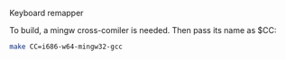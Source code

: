 Keyboard remapper

To build, a mingw cross-comiler is needed.
Then pass its name as $CC:
```sh
make CC=i686-w64-mingw32-gcc
```
